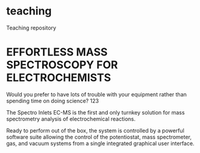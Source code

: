 # teaching
Teaching repository

# EFFORTLESS MASS SPECTROSCOPY FOR ELECTROCHEMISTS

Would you prefer to have lots of trouble with your equipment rather than spending time on doing science? 123

The Spectro Inlets EC-MS is the first and only turnkey solution for mass spectrometry analysis of electrochemical reactions.

Ready to perform out of the box, the system is controlled by a powerful software suite allowing the control of the  potentiostat, mass spectrometer, gas, and vacuum systems from a single integrated graphical user interface.
